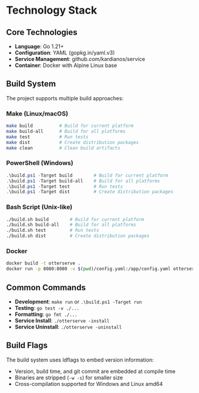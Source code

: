 # Technology Stack

## Core Technologies

- **Language**: Go 1.21+
- **Configuration**: YAML (gopkg.in/yaml.v3)
- **Service Management**: github.com/kardianos/service
- **Container**: Docker with Alpine Linux base

## Build System

The project supports multiple build approaches:

### Make (Linux/macOS)
```bash
make build          # Build for current platform
make build-all      # Build for all platforms
make test           # Run tests
make dist           # Create distribution packages
make clean          # Clean build artifacts
```

### PowerShell (Windows)
```powershell
.\build.ps1 -Target build        # Build for current platform
.\build.ps1 -Target build-all    # Build for all platforms
.\build.ps1 -Target test         # Run tests
.\build.ps1 -Target dist         # Create distribution packages
```

### Bash Script (Unix-like)
```bash
./build.sh build        # Build for current platform
./build.sh build-all    # Build for all platforms
./build.sh test         # Run tests
./build.sh dist         # Create distribution packages
```

### Docker
```bash
docker build -t otterserve .
docker run -p 8080:8080 -v $(pwd)/config.yaml:/app/config.yaml otterserve
```

## Common Commands

- **Development**: `make run` or `.\build.ps1 -Target run`
- **Testing**: `go test -v ./...`
- **Formatting**: `go fmt ./...`
- **Service Install**: `./otterserve -install`
- **Service Uninstall**: `./otterserve -uninstall`

## Build Flags

The build system uses ldflags to embed version information:
- Version, build time, and git commit are embedded at compile time
- Binaries are stripped (`-w -s`) for smaller size
- Cross-compilation supported for Windows and Linux amd64